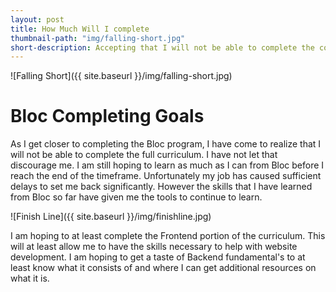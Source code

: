 ```yaml
---
layout: post
title: How Much Will I complete
thumbnail-path: "img/falling-short.jpg"
short-description: Accepting that I will not be able to complete the course.
---
```


![Falling Short]({{ site.baseurl }}/img/falling-short.jpg)

# Bloc Completing Goals
As I get closer to completing the Bloc program, I have come to realize that I will not be able to complete the full curriculum.  I have not let that discourage me.  I am still hoping to learn as much as I can from Bloc before I reach the end of the timeframe.  Unfortunately my job has caused sufficient delays to set me back significantly.  However the skills that I have learned from Bloc so far have given me the tools to continue to learn.

![Finish Line]({{ site.baseurl }}/img/finishline.jpg)

I am hoping to at least complete the Frontend portion of the curriculum.  This will at least allow me to have the skills necessary to help with website development.  I am hoping to get a taste of Backend fundamental's to at least know what it consists of and where I can get additional resources on what it is.
